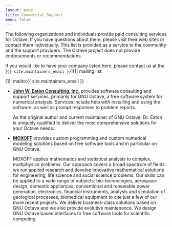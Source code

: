 ```yaml
---
layout: page
title: Commercial Support
menu: false
---
```


The following organizations and individuals provide paid consulting services
for Octave.  If you have questions about them, please visit their web sites
or contact them individually.  This list is provided as a service to the
community and the support providers.  The Octave project does not provide
endorsements or recommendations.

If you would like to have your company listed here, please contact us at the
[`{{ site.maintainers_email }}`][1] mailing list.

[1]: mailto:{{ site.maintainers_email }}


- [**John W. Eaton Consulting, Inc.**][2] provides software consulting and support
  services, primarily for GNU Octave, a free software system for numerical
  analysis.  Services include help with installing and using the software,
  as well as prompt responses to problem reports.

  As the original author and current maintainer of GNU Octave, Dr. Eaton is
  uniquely qualified to deliver the most comprehensive solutions for your
  Octave needs.

- [**MOXOFF**][3] provides custom programming and custom numerical modeling
  solutions based on free software tools and in particular on GNU Octave.

  MOXOFF applies mathematics and statistical analysis to complex, multiphysics
  problems.  Our approach covers a broad spectrum of fields: we run applied
  research and develop innovative mathematical solutions for engineering,
  life science and social science problems.  Our skills can be applied to a
  wide range of subjects: bio-technologies, aerospace design, domestic
  appliances, conventional and renewable power generation, electronics,
  financial instruments, analysis and simulation of geological processes,
  biomedical equipment to cite just a few of our more recent projects.
  We deliver business-class solutions based on GNU Octave and we also provide
  evolutive maintenance.  We design GNU Octave based interfaces to free
  software tools for scientific computing.

[2]: http://jweaton.org
[3]: http://www.moxoff.com/octave
